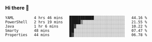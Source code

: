 ### Hi there 👋


<!--START_SECTION:waka-->
```text
YAML         4 hrs 46 mins   ███████████░░░░░░░░░░░░░░   44.16 % 
PowerShell   2 hrs 19 mins   █████▒░░░░░░░░░░░░░░░░░░░   21.55 % 
Java         1 hr 6 mins     ██▓░░░░░░░░░░░░░░░░░░░░░░   10.22 % 
Smarty       48 mins         ██░░░░░░░░░░░░░░░░░░░░░░░   07.47 % 
Properties   44 mins         █▓░░░░░░░░░░░░░░░░░░░░░░░   06.78 % 
```
<!--END_SECTION:waka-->

<!--
**ssrahul96/ssrahul96** is a ✨ _special_ ✨ repository because its `README.md` (this file) appears on your GitHub profile.

Here are some ideas to get you started:

- 🔭 I’m currently working on ...
- 🌱 I’m currently learning ...
- 👯 I’m looking to collaborate on ...
- 🤔 I’m looking for help with ...
- 💬 Ask me about ...
- 📫 How to reach me: ...
- 😄 Pronouns: ...
- ⚡ Fun fact: ...
-->
